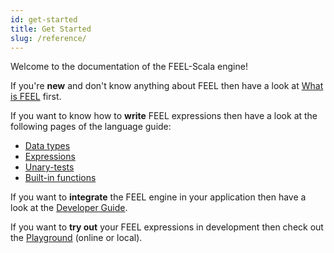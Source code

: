 ```yaml
---
id: get-started
title: Get Started
slug: /reference/
---
```


Welcome to the documentation of the FEEL-Scala engine!

If you're **new** and don't know anything about FEEL then have a look
at [What is FEEL](https://docs.camunda.io/docs/components/modeler/feel/what-is-feel/) first.

If you want to know how to **write** FEEL expressions then have a look at
the following pages of the language guide:
- [Data types](https://docs.camunda.io/docs/components/modeler/feel/language-guide/feel-data-types/)
- [Expressions](https://docs.camunda.io/docs/components/modeler/feel/language-guide/feel-expressions-introduction/)
- [Unary-tests](https://docs.camunda.io/docs/components/modeler/feel/language-guide/feel-unary-tests/)
- [Built-in functions](https://docs.camunda.io/docs/components/modeler/feel/builtin-functions/feel-built-in-functions-introduction/)

If you want to **integrate** the FEEL engine in your application then have a look at
the [Developer Guide](./developer-guide/developer-guide-introduction.md).

If you want to **try out** your FEEL expressions in development then check out the
[Playground](/playground/playground.mdx) (online or local).
